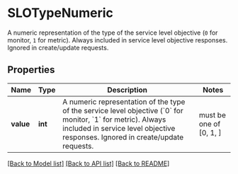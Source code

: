 # SLOTypeNumeric

A numeric representation of the type of the service level objective (`0` for monitor, `1` for metric). Always included in service level objective responses. Ignored in create/update requests.

## Properties
Name | Type | Description | Notes
------------ | ------------- | ------------- | -------------
**value** | **int** | A numeric representation of the type of the service level objective (&#x60;0&#x60; for monitor, &#x60;1&#x60; for metric). Always included in service level objective responses. Ignored in create/update requests. |  must be one of [0, 1, ]

[[Back to Model list]](README.md#documentation-for-models) [[Back to API list]](README.md#documentation-for-api-endpoints) [[Back to README]](README.md)


